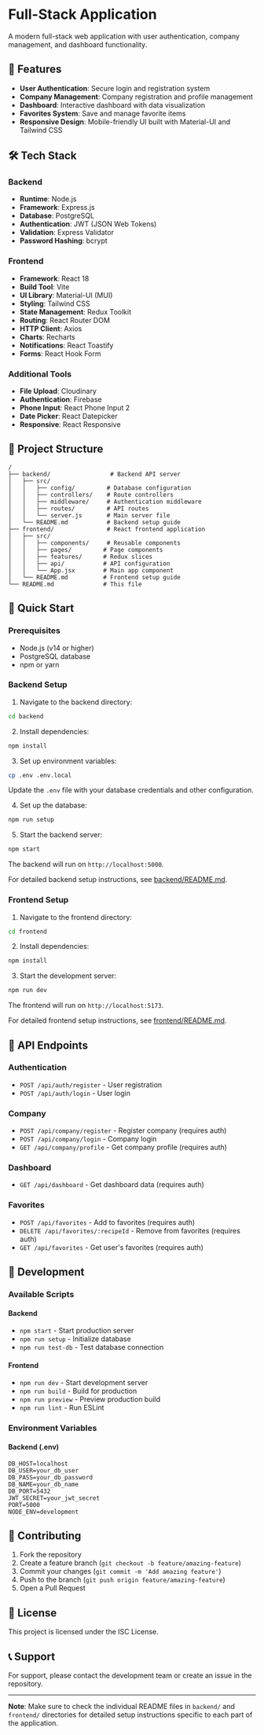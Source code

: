 # Full-Stack Application

A modern full-stack web application with user authentication, company management, and dashboard functionality.

## 🚀 Features

- **User Authentication**: Secure login and registration system
- **Company Management**: Company registration and profile management
- **Dashboard**: Interactive dashboard with data visualization
- **Favorites System**: Save and manage favorite items
- **Responsive Design**: Mobile-friendly UI built with Material-UI and Tailwind CSS

## 🛠 Tech Stack

### Backend
- **Runtime**: Node.js
- **Framework**: Express.js
- **Database**: PostgreSQL
- **Authentication**: JWT (JSON Web Tokens)
- **Validation**: Express Validator
- **Password Hashing**: bcrypt

### Frontend
- **Framework**: React 18
- **Build Tool**: Vite
- **UI Library**: Material-UI (MUI)
- **Styling**: Tailwind CSS
- **State Management**: Redux Toolkit
- **Routing**: React Router DOM
- **HTTP Client**: Axios
- **Charts**: Recharts
- **Notifications**: React Toastify
- **Forms**: React Hook Form

### Additional Tools
- **File Upload**: Cloudinary
- **Authentication**: Firebase
- **Phone Input**: React Phone Input 2
- **Date Picker**: React Datepicker
- **Responsive**: React Responsive

## 📁 Project Structure

```
/
├── backend/                 # Backend API server
│   ├── src/
│   │   ├── config/         # Database configuration
│   │   ├── controllers/    # Route controllers
│   │   ├── middleware/     # Authentication middleware
│   │   ├── routes/         # API routes
│   │   └── server.js       # Main server file
│   └── README.md           # Backend setup guide
├── frontend/               # React frontend application
│   ├── src/
│   │   ├── components/     # Reusable components
│   │   ├── pages/         # Page components
│   │   ├── features/      # Redux slices
│   │   ├── api/           # API configuration
│   │   └── App.jsx        # Main app component
│   └── README.md          # Frontend setup guide
└── README.md              # This file
```

## 🚀 Quick Start

### Prerequisites
- Node.js (v14 or higher)
- PostgreSQL database
- npm or yarn

### Backend Setup

1. Navigate to the backend directory:
```bash
cd backend
```

2. Install dependencies:
```bash
npm install
```

3. Set up environment variables:
```bash
cp .env .env.local
```
Update the `.env` file with your database credentials and other configuration.

4. Set up the database:
```bash
npm run setup
```

5. Start the backend server:
```bash
npm start
```

The backend will run on `http://localhost:5000`.

For detailed backend setup instructions, see [backend/README.md](backend/README.md).

### Frontend Setup

1. Navigate to the frontend directory:
```bash
cd frontend
```

2. Install dependencies:
```bash
npm install
```

3. Start the development server:
```bash
npm run dev
```

The frontend will run on `http://localhost:5173`.

For detailed frontend setup instructions, see [frontend/README.md](frontend/README.md).

## 📡 API Endpoints

### Authentication
- `POST /api/auth/register` - User registration
- `POST /api/auth/login` - User login

### Company
- `POST /api/company/register` - Register company (requires auth)
- `POST /api/company/login` - Company login
- `GET /api/company/profile` - Get company profile (requires auth)

### Dashboard
- `GET /api/dashboard` - Get dashboard data (requires auth)

### Favorites
- `POST /api/favorites` - Add to favorites (requires auth)
- `DELETE /api/favorites/:recipeId` - Remove from favorites (requires auth)
- `GET /api/favorites` - Get user's favorites (requires auth)

## 🔧 Development

### Available Scripts

#### Backend
- `npm start` - Start production server
- `npm run setup` - Initialize database
- `npm run test-db` - Test database connection

#### Frontend
- `npm run dev` - Start development server
- `npm run build` - Build for production
- `npm run preview` - Preview production build
- `npm run lint` - Run ESLint

### Environment Variables

#### Backend (.env)
```env
DB_HOST=localhost
DB_USER=your_db_user
DB_PASS=your_db_password
DB_NAME=your_db_name
DB_PORT=5432
JWT_SECRET=your_jwt_secret
PORT=5000
NODE_ENV=development
```

## 🤝 Contributing

1. Fork the repository
2. Create a feature branch (`git checkout -b feature/amazing-feature`)
3. Commit your changes (`git commit -m 'Add amazing feature'`)
4. Push to the branch (`git push origin feature/amazing-feature`)
5. Open a Pull Request

## 📝 License

This project is licensed under the ISC License.

## 📞 Support

For support, please contact the development team or create an issue in the repository.

---

**Note**: Make sure to check the individual README files in `backend/` and `frontend/` directories for detailed setup instructions specific to each part of the application.
